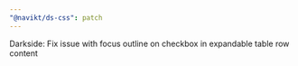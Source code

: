 ```yaml
---
"@navikt/ds-css": patch
---
```


Darkside: Fix issue with focus outline on checkbox in expandable table row content
